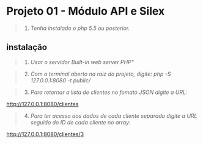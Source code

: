 Projeto 01 - Módulo API e Silex
=====================================================


>1. *Tenha instalado o php 5.5 ou posterior.*

instalação
-----------

>1. *Usar o servidor Built-in web server PHP"*

>2. *Com o terminal aberto na raiz do projeto, digite: php -S 127.0.0.1:8080 -t public/*

>3. *Para retornar a lista de clientes no fomato JSON digite a URL:*

http://127.0.0.1:8080/clientes

>4. *Para ter acesso aos dados de cada cliente separado digite a URL seguido do ID de cada cliente no array:*

http://127.0.0.1:8080/clientes/3

